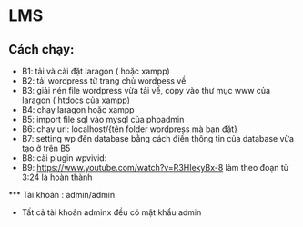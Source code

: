 # LMS

## Cách chạy:
- B1: tải và cài đặt laragon ( hoặc xampp)
- B2: tải wordpress từ trang chủ wordpess về
- B3: giải nén file wordpress vừa tải về, copy vào thư mục www của laragon ( htdocs của xampp)
- B4: chạy laragon hoặc xampp
- B5: import file sql vào mysql của phpadmin
- B6: chạy url: localhost/{tên folder wordpress mà bạn đặt}
- B7: setting wp đên database bằng cách điền thông tin của database vừa tạo ở trên B5
- B8: cài plugin wpvivid:
- B9: https://www.youtube.com/watch?v=R3HIekyBx-8 làm theo đoạn từ 3:24 là hoàn thành

*** Tài khoản : admin/admin
- Tất cả tài khoản adminx đều có mật khẩu admin

